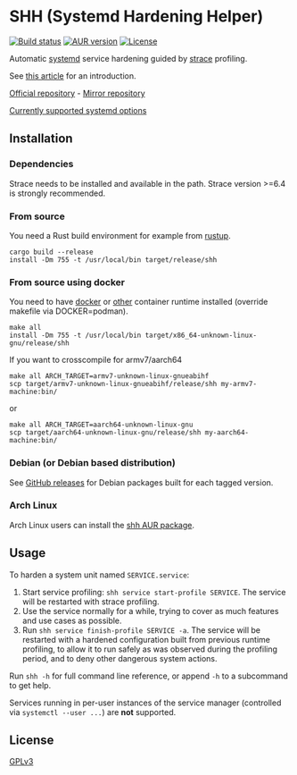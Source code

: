 # SHH (Systemd Hardening Helper)

[![Build status](https://github.com/desbma/shh/actions/workflows/ci.yml/badge.svg)](https://github.com/desbma/shh/actions)
[![AUR version](https://img.shields.io/aur/version/shh.svg?style=flat)](https://aur.archlinux.org/packages/shh/)
[![License](https://img.shields.io/github/license/desbma/shh.svg?style=flat)](https://github.com/desbma/shh/blob/master/LICENSE)

Automatic [systemd](https://systemd.io/) service hardening guided by [strace](https://strace.io/) profiling.

See [this article](https://www.synacktiv.com/publications/systemd-hardening-made-easy-with-shh) for an introduction.

[Official repository](https://github.com/desbma/shh) - [Mirror repository](https://github.com/synacktiv/shh)

[Currently supported systemd options](systemd_options.md)

## Installation

### Dependencies

Strace needs to be installed and available in the path. Strace version >=6.4 is strongly recommended.

### From source

You need a Rust build environment for example from [rustup](https://rustup.rs/).

```
cargo build --release
install -Dm 755 -t /usr/local/bin target/release/shh
```

### From source using docker

You need to have [docker](https://docs.docker.com/get-started/get-docker/) or [other](https://podman.io/docs#installing-podman) container runtime installed (override makefile via DOCKER=podman).

```
make all
install -Dm 755 -t /usr/local/bin target/x86_64-unknown-linux-gnu/release/shh
```

If you want to crosscompile for armv7/aarch64

```
make all ARCH_TARGET=armv7-unknown-linux-gnueabihf
scp target/armv7-unknown-linux-gnueabihf/release/shh my-armv7-machine:bin/
```

or

```
make all ARCH_TARGET=aarch64-unknown-linux-gnu
scp target/aarch64-unknown-linux-gnu/release/shh my-aarch64-machine:bin/
```

### Debian (or Debian based distribution)

See [GitHub releases](https://github.com/desbma/shh/releases) for Debian packages built for each tagged version.

### Arch Linux

Arch Linux users can install the [shh AUR package](https://aur.archlinux.org/packages/shh).

## Usage

To harden a system unit named `SERVICE.service`:

1. Start service profiling: `shh service start-profile SERVICE`. The service will be restarted with strace profiling.
2. Use the service normally for a while, trying to cover as much features and use cases as possible.
3. Run `shh service finish-profile SERVICE -a`. The service will be restarted with a hardened configuration built from previous runtime profiling, to allow it to run safely as was observed during the profiling period, and to deny other dangerous system actions.

Run `shh -h` for full command line reference, or append `-h` to a subcommand to get help.

Services running in per-user instances of the service manager (controlled via `systemctl --user ...`) are **not** supported.

## License

[GPLv3](https://www.gnu.org/licenses/gpl-3.0-standalone.html)

